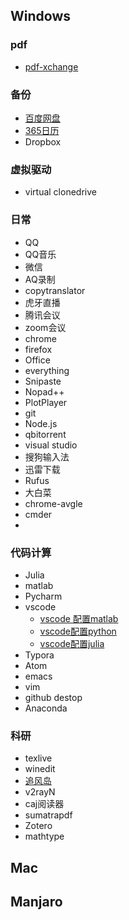 ## Windows

### pdf

- [pdf-xchange](https://www.tracker-software.com/)

### 备份

- [百度网盘](https://pan.baidu.com/disk/home?_at_=1614562845957#/all?path=%2F&vmode=list)
- [365日历](http://www.365rili.com/)
- Dropbox

### 虚拟驱动

- virtual clonedrive

### 日常

- QQ
- QQ音乐
- 微信
- AQ录制
- copytranslator
- 虎牙直播
- 腾讯会议
- zoom会议
- chrome
- firefox
- Office
- everything
- Snipaste
- Nopad++
- PlotPlayer
- git
- Node.js
- qbitorrent
- visual studio
- 搜狗输入法
- 迅雷下载
- Rufus
- 大白菜
- chrome-avgle
- cmder
- 

### 代码计算

- Julia
- matlab
- Pycharm
- vscode
  - [vscode 配置matlab](https://www.bilibili.com/video/BV1U54y1X7Eq?t=9)
  - [vscode配置python](https://www.youtube.com/watch?v=tS4beaq9ies&t=799s&ab_channel=%E6%B2%88%E5%BC%98%E5%93%B2)
  - [vscode配置julia](https://www.youtube.com/watch?v=7M8e2Q5BirA&t=1141s&ab_channel=juliafortalentedamateurs)
- Typora
- Atom
- emacs
- vim
- github destop
- Anaconda

### 科研

- texlive
- winedit
- [追风岛](https://go.zhuifengdao.org/)
- v2rayN
- caj阅读器
- sumatrapdf
- Zotero
- mathtype

## Mac

## Manjaro



